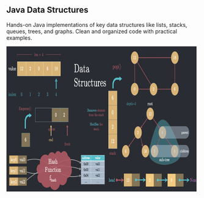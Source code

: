 ## Java Data Structures

Hands-on Java implementations of key data structures like lists, stacks, queues, trees, and graphs. Clean and organized code with practical examples.

<img src="https://github.com/wescaetano/java-data-structures/blob/main/Assets/datastructures.webp" alt="example" height="380px">
